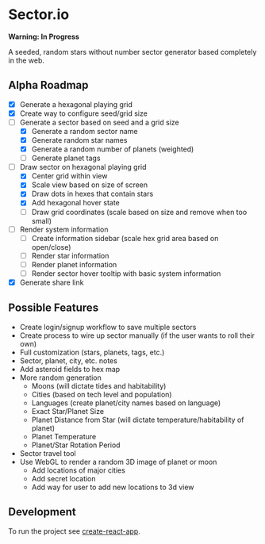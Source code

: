 # Sector.io

**Warning: In Progress**

A seeded, random stars without number sector generator based completely in the web.

## Alpha Roadmap
* [x] Generate a hexagonal playing grid
* [x] Create way to configure seed/grid size
* [ ] Generate a sector based on seed and a grid size
  * [x] Generate a random sector name
  * [x] Generate random star names
  * [x] Generate a random number of planets (weighted)
  * [ ] Generate planet tags
* [ ] Draw sector on hexagonal playing grid
  * [x] Center grid within view
  * [x] Scale view based on size of screen
  * [x] Draw dots in hexes that contain stars
  * [x] Add hexagonal hover state
  * [ ] Draw grid coordinates (scale based on size and remove when too small)
* [ ] Render system information
  * [ ] Create information sidebar (scale hex grid area based on open/close)
  * [ ] Render star information
  * [ ] Render planet information
  * [ ] Render sector hover tooltip with basic system information
* [x] Generate share link

## Possible Features
* Create login/signup workflow to save multiple sectors
* Create process to wire up sector manually (if the user wants to roll their own)
* Full customization (stars, planets, tags, etc.)
* Sector, planet, city, etc. notes
* Add asteroid fields to hex map
* More random generation
  * Moons (will dictate tides and habitability)
  * Cities (based on tech level and population)
  * Languages (create planet/city names based on language)
  * Exact Star/Planet Size
  * Planet Distance from Star (will dictate temperature/habitability of planet)
  * Planet Temperature
  * Planet/Star Rotation Period
* Sector travel tool
* Use WebGL to render a random 3D image of planet or moon
  * Add locations of major cities
  * Add secret location
  * Add way for user to add new locations to 3d view


## Development

To run the project see [create-react-app](https://github.com/facebookincubator/create-react-app).